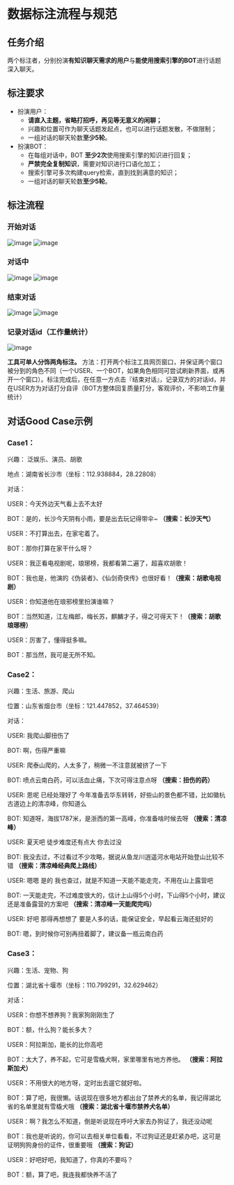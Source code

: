 # 数据标注流程与规范

## 任务介绍
两个标注者，分别扮演**有知识聊天需求的用户**与**能使用搜索引擎的BOT**进行话题深入聊天。

## 标注要求
* 扮演用户：
    * **请直入主题，省略打招呼，再见等无意义的闲聊；**
    * 兴趣和位置可作为聊天话题发起点，也可以进行话题发散，不做限制；
    * 一组对话的聊天轮数**至少5轮**。
* 扮演BOT：
    * 在每组对话中，BOT **至少2次**使用搜索引擎的知识进行回复；
    * **严禁完全复制知识**，需要对知识进行口语化加工；
    * 搜索引擎可多次构建query检索，直到找到满意的知识；
    * 一组对话的聊天轮数**至少5轮**。

## 标注流程
### 开始对话
![image](https://github.com/zh215021/SEAD/blob/main/images/user_start.png)
![image](https://github.com/zh215021/SEAD/blob/main/images/bot_start.png)

### 对话中
![image](https://github.com/zh215021/SEAD/blob/main/images/user_dial.png)
![image](https://github.com/zh215021/SEAD/blob/main/images/bot_dial.png)

### 结束对话
![image](https://github.com/zh215021/SEAD/blob/main/images/user_end.png)
![image](https://github.com/zh215021/SEAD/blob/main/images/bot_end.png)

### 记录对话id（工作量统计）
![image](https://github.com/zh215021/SEAD/blob/main/images/session_id.png)

**工具可单人分饰两角标注。**
方法：打开两个标注工具网页窗口，并保证两个窗口被分到的角色不同（一个USER、一个BOT，如果角色相同可尝试刷新界面，或再开一个窗口）。标注完成后，在任意一方点击『结束对话』，记录双方的对话id，并在USER方为对话打分自评（BOT方整体回复质量打分，客观评价，不影响工作量统计）


## 对话Good Case示例
### Case1：
兴趣： 泛娱乐、演员、胡歌 

地点：湖南省长沙市（坐标：112.938884，28.22808）

对话：

USER：今天外边天气看上去不太好

BOT：是的，长沙今天阴有小雨，要是出去玩记得带伞~ **（搜索：长沙天气）**

USER：不打算出去，在家宅着了。

BOT：那你打算在家干什么呀？

USER：我正看电视剧呢，琅琊榜，我都看第二遍了，超喜欢胡歌！

BOT：我也是，他演的《伪装者》、《仙剑奇侠传》也很好看！**（搜索：胡歌电视剧）**

USER：你知道他在琅邪榜里扮演谁嘛？

BOT：当然知道，江左梅郎，梅长苏，麒麟才子，得之可得天下！**（搜索：胡歌琅琊榜）**

USER：厉害了，懂得挺多嘛。

BOT：那当然，我可是无所不知。

### Case2：

兴趣：生活、旅游、爬山

位置：山东省烟台市（坐标：121.447852，37.464539）

对话：

USER: 我爬山脚扭伤了

BOT: 啊，伤得严重嘛

USER: 爬泰山爬的，人太多了，稍微一不注意就被挤了一下

BOT: 喷点云南白药，可以活血止痛，下次可得注意点呀 **（搜索：扭伤的药）**

USER: 恩呢 已经处理好了 今年准备去华东转转，好些山的景色都不错，比如徽杭古道边上的清凉峰，你知道么

BOT: 知道呀，海拔1787米，是浙西的第一高峰，你准备啥时候去呀 **（搜索：清凉峰）**

USER: 夏天吧 徒步难度还有点大 你去过没

BOT: 我没去过，不过看过不少攻略，据说从鱼龙川逍遥河水电站开始登山比较不错 **（搜索：清凉峰经典爬上路线）**

USER: 嗯嗯 是的 我也查过，就是不知道一天能不能走完，不用在山上露营吧

BOT: 一天能走完，不过难度很大的，估计上山得5个小时，下山得5个小时，建议还是准备露营的方案吧 **（搜索：清凉峰一天能爬完吗）**

USER: 好吧 那得再想想了 要是人多的话，能保证安全，早起看云海还挺好的

BOT: 嗯，到时候你可别再扭着脚了，建议备一瓶云南白药

### Case3：

兴趣：生活、宠物、狗

位置：湖北省十堰市（坐标：110.799291，32.629462）

对话：

USER：你想不想养狗？我家狗刚刚生了

BOT：额，什么狗？能长多大？

USER：阿拉斯加，能长的比你高吧

BOT：太大了，养不起，它可是雪橇犬啊，家里哪里有地方养他。 **（搜索：阿拉斯加犬）**

USER：不用很大的地方呀，定时出去遛它就好啦。

BOT：算了吧，我很懒。话说现在很多地方都出台了禁养犬的名单，我记得湖北省的名单里就有雪橇犬哦 **（搜索：湖北省十堰市禁养犬名单）**

USER：啊？我怎么不知道，倒是听说现在呼吁大家去办狗证了，我还没动呢

BOT：我也是听说的，你可以去相关单位看看，不过狗证还是赶紧办吧，这可是证明狗狗身份的证件，很重要哦 **（搜索：狗证）**

USER：好吧好吧，我知道了，你真的不要吗？

BOT：额，算了吧，我连我都快养不活了
